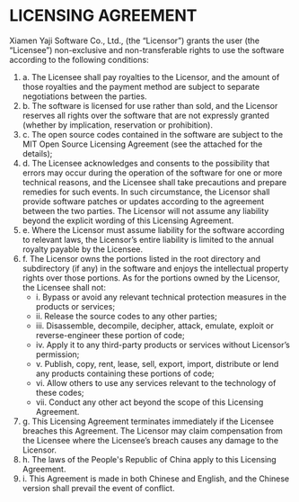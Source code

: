 # LICENSING AGREEMENT

Xiamen Yaji Software Co., Ltd., (the “Licensor”) grants the user (the “Licensee”) non-exclusive and non-transferable rights to use the software according to the following conditions:

1. a.  The Licensee shall pay royalties to the Licensor, and the amount of those royalties and the payment method are subject to separate negotiations between the parties.
2. b.  The software is licensed for use rather than sold, and the Licensor reserves all rights over the software that are not expressly granted (whether by implication, reservation or prohibition).
3. c.  The open source codes contained in the software are subject to the MIT Open Source Licensing Agreement (see the attached for the details);
4. d.  The Licensee acknowledges and consents to the possibility that errors may occur during the operation of the software for one or more technical reasons, and the Licensee shall take precautions and prepare remedies for such events. In such circumstance, the Licensor shall provide software patches or updates according to the agreement between the two parties. The Licensor will not assume any liability beyond the explicit wording of this Licensing Agreement.
5. e.  Where the Licensor must assume liability for the software according to relevant laws, the Licensor’s entire liability is limited to the annual royalty payable by the Licensee.
6. f.  The Licensor owns the portions listed in the root directory and subdirectory (if any) in the software and enjoys the intellectual property rights over those portions. As for the portions owned by the Licensor, the Licensee shall not:
    - i. Bypass or avoid any relevant technical protection measures in the products or services;
    - ii. Release the source codes to any other parties;
    - iii. Disassemble, decompile, decipher, attack, emulate, exploit or reverse-engineer these portion of code;
    - iv. Apply it to any third-party products or services without Licensor’s permission;
    - v. Publish, copy, rent, lease, sell, export, import, distribute or lend any products containing these portions of code;
    - vi. Allow others to use any services relevant to the technology of these codes;
    - vii. Conduct any other act beyond the scope of this Licensing Agreement.
7. g.  This Licensing Agreement terminates immediately if the Licensee breaches this Agreement. The Licensor may claim compensation from the Licensee where the Licensee’s breach causes any damage to the Licensor.
8. h.  The laws of the People's Republic of China apply to this Licensing Agreement.
9. i.  This Agreement is made in both Chinese and English, and the Chinese version shall prevail the event of conflict.